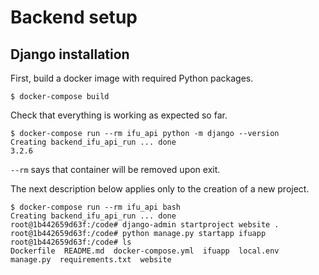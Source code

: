 # Backend setup

## Django installation

First, build a docker image with required Python packages.

```shell
$ docker-compose build
```

Check that everything is working as expected so far.

```shell
$ docker-compose run --rm ifu_api python -m django --version
Creating backend_ifu_api_run ... done
3.2.6
```

`--rm` says that container will be removed upon exit.

The next description below applies only to the creation of a new project.

```shell
$ docker-compose run --rm ifu_api bash
Creating backend_ifu_api_run ... done
root@1b442659d63f:/code# django-admin startproject website .
root@1b442659d63f:/code# python manage.py startapp ifuapp
root@1b442659d63f:/code# ls
Dockerfile  README.md  docker-compose.yml  ifuapp  local.env  manage.py  requirements.txt  website
```
